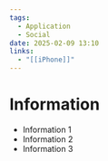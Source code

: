 ```yaml
---
tags:
  - Application
  - Social
date: 2025-02-09 13:10
links:
  - "[[iPhone]]"
---
```


# Information

- Information 1
- Information 2
- Information 3